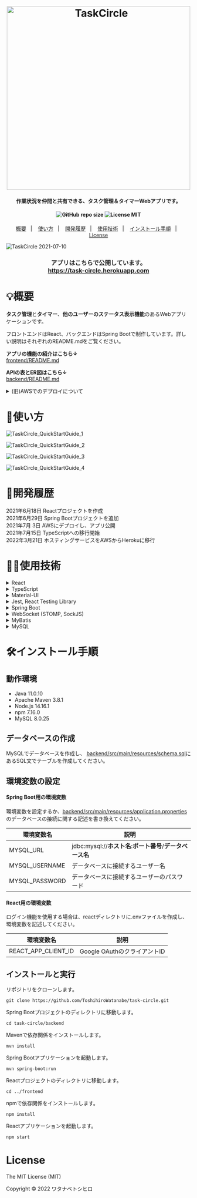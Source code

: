 <h1 align="center">
<img src="https://user-images.githubusercontent.com/79039863/125965026-0afa11d2-9678-4e71-82e3-683bd205fee0.png" alt="TaskCircle" title="TaskCircle" width="500">
</h1>

<h4 align="center">作業状況を仲間と共有できる、タスク管理＆タイマーWebアプリです。</h4>

<h4 align="center">
<img alt="GitHub repo size" src="https://img.shields.io/github/repo-size/ToshihiroWatanabe/task-circle">
<img alt="License MIT" src="https://img.shields.io/github/license/ToshihiroWatanabe/task-circle">
</h4>

<p align="center">
  <a href="#概要">概要</a>&nbsp;&nbsp;&nbsp;|&nbsp;&nbsp;&nbsp;
  <a href="#使い方">使い方</a>&nbsp;&nbsp;&nbsp;|&nbsp;&nbsp;&nbsp;
  <a href="#開発履歴">開発履歴</a>&nbsp;&nbsp;&nbsp;|&nbsp;&nbsp;&nbsp;
  <a href="#使用技術">使用技術</a>&nbsp;&nbsp;&nbsp;|&nbsp;&nbsp;&nbsp;
  <a href="#インストール手順">インストール手順</a>&nbsp;&nbsp;&nbsp;|&nbsp;&nbsp;&nbsp;
  <a href="#license">License</a>
</p>

![TaskCircle 2021-07-10](https://user-images.githubusercontent.com/79039863/126265535-fe696cba-fe48-4c63-9933-e51c40aff972.gif)

<h3 align="center">アプリはこちらで公開しています。<br>
<a href="https://task-circle.herokuapp.com" align="center">https://task-circle.herokuapp.com</a>
</h3>

# 💡概要

**タスク管理**と**タイマー**、**他のユーザーのステータス表示機能**のあるWebアプリケーションです。

フロントエンドはReact、バックエンドはSpring Bootで制作しています。詳しい説明はそれぞれのREADME.mdをご覧ください。

**アプリの機能の紹介はこちら↓**<br>
[frontend/README.md](/frontend/README.md)

**APIの表とER図はこちら↓**<br>
[backend/README.md](/backend/README.md)

<details>
  <summary>(旧)AWSでのデプロイについて</summary>

-   ビルド時は、まずReactアプリケーションをビルドしたものをSpring Bootプロジェクトに統合してから、Spring Bootアプリケーションをビルドします。<br>
-   AWS上でEC2とRDSを作成し、EC2上のTomcatでSpring Bootアプリケーションを起動させています。<br>
-   CI/CDツールはCircleCIを利用していて、mainブランチへのプッシュがあると自動でデプロイされます。<br>
-   独自ドメインを取得してRoute53に登録し、Let's Encryptで取得した証明書をTomcatにインストールし、80番と443番ポートの通信を8443番ポートへ転送してHTTPS化しています。<br>
    </details>

# 🔰使い方

![TaskCircle_QuickStartGuide_1](https://user-images.githubusercontent.com/79039863/125425089-ce0972c5-b7ea-4c47-b917-ae6bd2e5e632.png)

![TaskCircle_QuickStartGuide_2](https://user-images.githubusercontent.com/79039863/126100268-13ac01b3-6ce1-4d8b-a15f-205b2f860c99.png)

![TaskCircle_QuickStartGuide_3](https://user-images.githubusercontent.com/79039863/125425203-c1e9b5d6-135c-4b97-b2dc-f7dab6af188c.png)

![TaskCircle_QuickStartGuide_4](https://user-images.githubusercontent.com/79039863/125425277-bd286a68-8cc4-4c35-b1a1-757847d78c9f.png)

# 📅開発履歴

2021年6月18日 Reactプロジェクトを作成  
2021年6月29日 Spring Bootプロジェクトを追加  
2021年7月 3日 AWSにデプロイし、アプリ公開  
2021年7月15日 TypeScriptへの移行開始  
2022年3月21日 ホスティングサービスをAWSからHerokuに移行

# 👨‍💻使用技術

<details>
  <summary>React</summary>
  JavaScriptのライブラリです。Create React Appでプロジェクトを作成しました。
</details>
<details>
  <summary>TypeScript</summary>
  JavaScriptで型宣言をできるようにした言語です。
</details>
<details>
  <summary>Material-UI</summary>
  ReactのUIフレームワークです。Googleが提唱するマテリアルデザインのようなUIを作ることができます。
</details>
<details>
  <summary>Jest, React Testing Library</summary>
  JavaScriptのテストランナーと、Reactコンポーネントのテストライブラリです。
</details>
<details>
  <summary>Spring Boot</summary>
  Javaのフレームワークです。バックエンド(サーバーサイド)アプリケーションとして利用しています。
</details>
<details>
  <summary>WebSocket (STOMP, SockJS)</summary>
  HTTP通信とは別の通信方法で、リアルタイムな双方向通信ができます。ルーム機能でタイマーの状況を送受信するのに利用しています。
</details>
<details>
  <summary>MyBatis</summary>
  Javaの世界とデータベースの世界をつなぐO/Rマッパーです。
</details>
<details>
  <summary>MySQL</summary>
  データベースを管理するためのシステムおよび言語です。基本的なCRUD処理(新規作成、取得、更新、削除)を行っています。
</details>

# 🛠インストール手順

## 動作環境

-   Java 11.0.10
-   Apache Maven 3.8.1
-   Node.js 14.16.1
-   npm 7.16.0
-   MySQL 8.0.25

## データベースの作成

MySQLでデータベースを作成し、
[backend/src/main/resources/schema.sql](/backend/src/main/resources/schema.sql)にあるSQL文でテーブルを作成してください。

## 環境変数の設定

#### Spring Boot用の環境変数

環境変数を設定するか、[backend/src/main/resources/application.properties](/backend/src/main/resources/application.properties)のデータベースの接続に関する記述を書き換えてください。

| 環境変数名          | 説明                                          |
| -------------- | ------------------------------------------- |
| MYSQL_URL      | jdbc:mysql://**ホスト名**:**ポート番号**/**データベース名** |
| MYSQL_USERNAME | データベースに接続するユーザー名                            |
| MYSQL_PASSWORD | データベースに接続するユーザーのパスワード                       |

#### React用の環境変数

ログイン機能を使用する場合は、reactディレクトリに.envファイルを作成し、環境変数を記述してください。

| 環境変数名               | 説明                    |
| ------------------- | --------------------- |
| REACT_APP_CLIENT_ID | Google OAuthのクライアントID |

## インストールと実行

リポジトリをクローンします。

    git clone https://github.com/ToshihiroWatanabe/task-circle.git

Spring Bootプロジェクトのディレクトリに移動します。

    cd task-circle/backend

Mavenで依存関係をインストールします。

    mvn install

Spring Bootアプリケーションを起動します。

    mvn spring-boot:run

Reactプロジェクトのディレクトリに移動します。

    cd ../frontend

npmで依存関係をインストールします。

    npm install

Reactアプリケーションを起動します。

    npm start

# License

The MIT License (MIT)

Copyright © 2022 ワタナベトシヒロ

